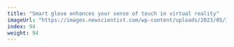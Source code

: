 ```yaml
---
title: "Smart glove enhances your sense of touch in virtual reality"
imageUrl: "https://images.newscientist.com/wp-content/uploads/2023/05/10110620/SEI_153779674.jpg?width=600"
index: 94
weight: 94
---
```

